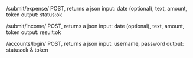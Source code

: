 /submit/expense/
  POST, returns a json
  input: date (optional), text, amount, token
  output: status:ok

/submit/income/
  POST, returns a json
  input: date (optional), text, amount, token
  output: result:ok

/accounts/login/
  POST, returns a json
  input: username, password
  output: status:ok & token